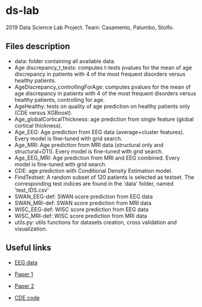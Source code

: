# ds-lab
2019 Data Science Lab Project. Team: Casamento, Palumbo, Stolfo.


## Files description
- data: folder containing all available data.
- Age discrepancy_t_tests: computes t-tests pvalues for the mean of age discrepancy in patients with 4 of the most frequent disorders versus healthy patients.
- AgeDiscrepancy_controllingForAge: computes pvalues for the mean of age discrepancy in patients with 4 of the most frequent disorders versus healthy patients, controlling for age.
- AgeHealthy: tests on quality of age prediction on healthy patients only (CDE versus XGBoost).
- Age_globalCorticalThickness: age prediction from single feature (global cortical thickness).
- Age_EEG: Age prediction from EEG data (average+cluster features). Every model is fine-tuned with grid search.
- Age_MRI: Age prediction from MRI data (structural only and structural+DTI). Every model is fine-tuned with grid search.
- Age_EEG_MRI: Age prediction from MRI and EEG combined. Every model is fine-tuned with grid search.
- CDE: age prediction with Conditional Density Estimation model.
- FindTestset: A random subset of 120 patients is selected as testset. The corresponding test indices are found in the 'data' folder, named 'test_IDS.csv'
- SWAN_EEG-def: SWAN score prediction from EEG data
- SWAN_MRI-def: SWAN score prediction from MRI data
- WISC_EEG-def: WISC score prediction from EEG data
- WISC_MRI-def: WISC score prediction from MRI data
- utils.py: utils functions for datasets creation, cross validation and visualization.


## Useful links
- [EEG data](https://www.dropbox.com/sh/xsevywkt1tjgy0c/AAAWiFH73fNXV9wNc33ETcuOa?dl=0)

- [Paper 1]( https://arxiv.org/abs/1903.00954)

- [Paper 2](https://arxiv.org/pdf/1907.08982.pdf)

- [CDE code](https://github.com/freelunchtheorem/Conditional_Density_Estimation)


